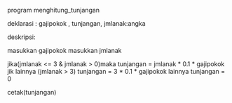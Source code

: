 program menghitung_tunjangan

deklarasi :
gajipokok , tunjangan, jmlanak:angka

deskripsi:

masukkan gajipokok
masukkan jmlanak

jika(jmlanak <= 3 & jmlanak > 0)maka
        tunjangan = jmlanak * 0.1 * gajipokok
jik lainnya (jmlanak > 3)
        tunjangan = 3 * 0.1 * gajipokok
lainnya
        tunjangan = 0

cetak(tunjangan)